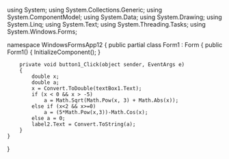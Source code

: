 using System;
using System.Collections.Generic;
using System.ComponentModel;
using System.Data;
using System.Drawing;
using System.Linq;
using System.Text;
using System.Threading.Tasks;
using System.Windows.Forms;

namespace WindowsFormsApp12
{
    public partial class Form1 : Form
    {
        public Form1()
        {
            InitializeComponent();
        }

        private void button1_Click(object sender, EventArgs e)
        {
            double x;
            double a;
            x = Convert.ToDouble(textBox1.Text);
            if (x < 0 && x > -5)
                a = Math.Sqrt(Math.Pow(x, 3) + Math.Abs(x));
            else if (x<2 && x>=0)
                a = (5*Math.Pow(x,3))-Math.Cos(x);
            else a = 0;
            label2.Text = Convert.ToString(a);
        }
    }
}
